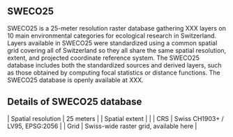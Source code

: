 ## SWECO25

SWECO25 is a 25-meter resolution raster database gathering XXX layers on 10 main environmental categories for ecological research in Switzerland. Layers available in SWECO25 were standardized using a common spatial grid covering all of Switzerland so they all share the same spatial resolution, extent, and projected coordinate reference system. The SWECO25 database includes both the standardized sources and derived layers, such as those obtained by computing focal statistics or distance functions. The SWECO25 database is openly available at XXX.

## Details of SWECO25 database

| Spatial resolution | 25 meters                              |
| Spatial extent     |                                        |
| CRS                | Swiss CH1903+ / LV95, EPSG:2056        |
| Grid               | Swiss-wide raster grid, available here |



